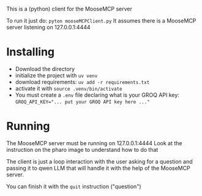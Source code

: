 This is a (python) client for the MooseMCP server

To run it just do: `pyton mooseMCPClient.py`
It assumes there is a MooseMCP server listening on 127.0.0.1:4444

# Installing

- Download the directory
- initialize the project with `uv venv`
- download requirements: `uv add -r requirements.txt`
- activate it with `source .venv/bin/activate`
- You must create a `.env` file declaring what is your GROQ API key:
  `GROQ_API_KEY="... put your GROQ API key here ..."`

# Running

The MooseMCP server must be running on 127.0.0.1:4444
Look at the instruction on the pharo image to understand how to do that

The client is just a loop interaction with the user asking for a question and passing it to qwen LLM that will handle it with the help of the MooseMCP server.

You can finish it with the `quit` instruction ("question")